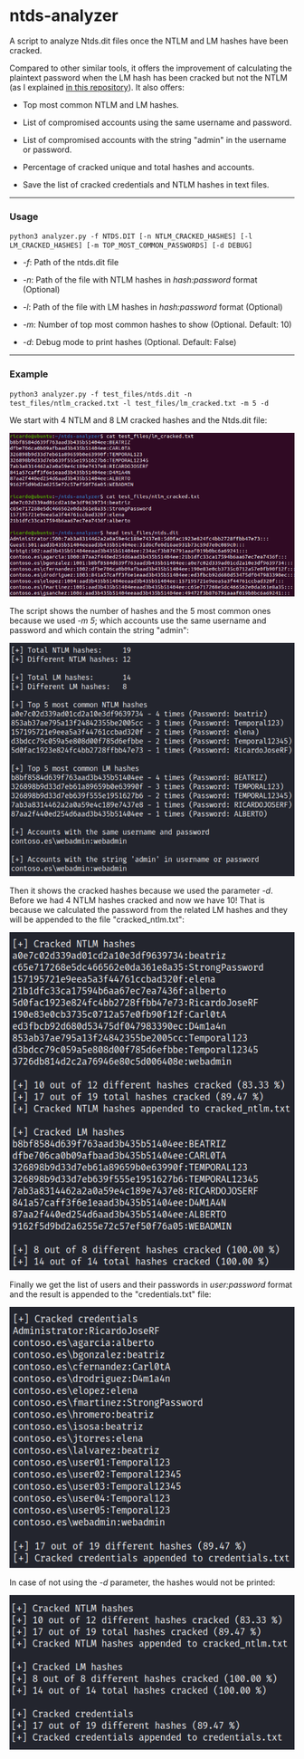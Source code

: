 # ntds-analyzer

A script to analyze Ntds.dit files once the NTLM and LM hashes have been cracked. 

Compared to other similar tools, it offers the improvement of calculating the plaintext password when the LM hash has been cracked but not the NTLM (as I explained [in this repository](https://github.com/ricardojoserf/LM_original_password_cracker)). It also offers:

- Top most common NTLM and LM hashes.

- List of compromised accounts using the same username and password.

- List of compromised accounts with the string "admin" in the username or password.

- Percentage of cracked unique and total hashes and accounts.

- Save the list of cracked credentials and NTLM hashes in text files.


-----------------------------------


### Usage

```
python3 analyzer.py -f NTDS.DIT [-n NTLM_CRACKED_HASHES] [-l LM_CRACKED_HASHES] [-m TOP_MOST_COMMON_PASSWORDS] [-d DEBUG]
```

- *-f*: Path of the ntds.dit file

- *-n*: Path of the file with NTLM hashes in *hash:password* format (Optional)

- *-l*: Path of the file with LM hashes in *hash:password* format (Optional)

- *-m*: Number of top most common hashes to show (Optional. Default: 10)

- *-d*: Debug mode to print hashes (Optional. Default: False)

-----------------------------------


### Example

```
python3 analyzer.py -f test_files/ntds.dit -n test_files/ntlm_cracked.txt -l test_files/lm_cracked.txt -m 5 -d 
```

We start with 4 NTLM and 8 LM cracked hashes and the Ntds.dit file:

![Image0](images/image0.png)

The script shows the number of hashes and the 5 most common ones because we used *-m 5*; which accounts use the same username and password and which contain the string "admin":

![Image1](images/image1.png)

Then it shows the cracked hashes because we used the parameter *-d*. Before we had 4 NTLM hashes cracked and now we have 10! That is because we calculated the password from the related LM hashes and they will be appended to the file "cracked_ntlm.txt":

![Image2](images/image2.png)

Finally we get the list of users and their passwords in *user:password* format and the result is appended to the "credentials.txt" file:

![Image3](images/image3.png)

In case of not using the *-d* parameter, the hashes would not be printed:

![Image3](images/image4.png)
